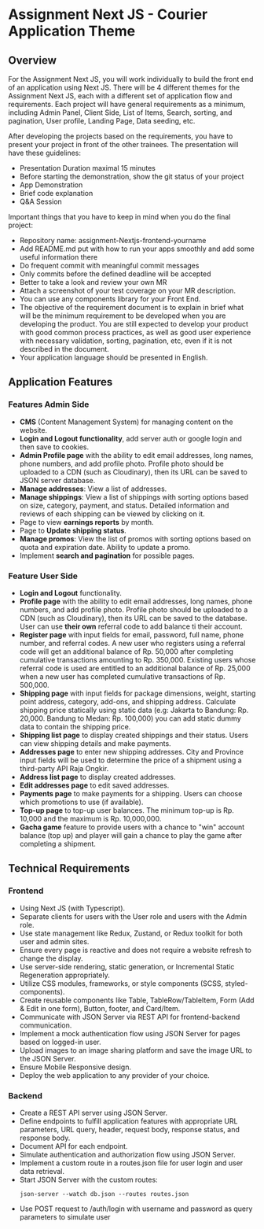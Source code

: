 # Assignment Next JS - Courier Application Theme

## Overview

For the Assignment Next JS, you will work individually to build the front end of an application using Next JS. There will be 4 different themes for the Assignment Next JS, each with a different set of application flow and requirements. Each project will have general requirements as a minimum, including Admin Panel, Client Side, List of Items, Search, sorting, and pagination, User profile, Landing Page, Data seeding, etc.

After developing the projects based on the requirements, you have to present your project in front of the other trainees. The presentation will have these guidelines:

- Presentation Duration maximal 15 minutes
- Before starting the demonstration, show the git status of your project
- App Demonstration
- Brief code explanation
- Q&A Session

Important things that you have to keep in mind when you do the final project:

- Repository name: assignment-Nextjs-frontend-yourname
- Add README.md put with how to run your apps smoothly and add some useful information there
- Do frequent commit with meaningful commit messages
- Only commits before the defined deadline will be accepted
- Better to take a look and review your own MR
- Attach a screenshot of your test coverage on your MR description.
- You can use any components library for your Front End.
- The objective of the requirement document is to explain in brief what will be the minimum requirement to be developed when you are developing the product. You are still expected to develop your product with good common process practices, as well as good user experience with necessary validation, sorting, pagination, etc, even if it is not described in the document.
- Your application language should be presented in English.

## Application Features

### Features Admin Side

- **CMS** (Content Management System) for managing content on the website.
- **Login and Logout functionality**, add server auth or google login and then save to cookies.
- **Admin Profile page** with the ability to edit email addresses, long names, phone numbers, and add profile photo. Profile photo should be uploaded to a CDN (such as Cloudinary), then its URL can be saved to JSON server database.
- **Manage addresses**: View a list of addresses.
- **Manage shippings**: View a list of shippings with sorting options based on size, category, payment, and status. Detailed information and reviews of each shipping can be viewed by clicking on it.
- Page to view **earnings reports** by month.
- Page to **Update shipping status**.
- **Manage promos**: View the list of promos with sorting options based on quota and expiration date. Ability to update a promo.
- Implement **search and pagination** for possible pages.

### Feature User Side

- **Login and Logout** functionality.
- **Profile page** with the ability to edit email addresses, long names, phone numbers, and add profile photo. Profile photo should be uploaded to a CDN (such as Cloudinary), then its URL can be saved to the database. User can use **their own** referral code to add balance ti their account.
- **Register page** with input fields for email, password, full name, phone number, and referral codes. A new user who registers using a referral code will get an additional balance of Rp. 50,000 after completing cumulative transactions amounting to Rp. 350,000. Existing users whose referral code is used are entitled to an additional balance of Rp. 25,000 when a new user has completed cumulative transactions of Rp. 500,000.
- **Shipping page** with input fields for package dimensions, weight, starting point address, category, add-ons, and shipping address. Calculate shipping price statically using static data (e.g: Jakarta to Bandung: Rp. 20,000. Bandung to Medan: Rp. 100,000) you can add static dummy data to contain the shipping price.
- **Shipping list page** to display created shippings and their status. Users can view shipping details and make payments.
- **Addresses page** to enter new shipping addresses. City and Province input fields will be used to determine the price of a shipment using a third-party API Raja Ongkir.
- **Address list page** to display created addresses.
- **Edit addresses page** to edit saved addresses.
- **Payments page** to make payments for a shipping. Users can choose which promotions to use (if available).
- **Top-up page** to top-up user balances. The minimum top-up is Rp. 10,000 and the maximum is Rp. 10,000,000.
- **Gacha game** feature to provide users with a chance to "win" account balance (top up) and player will gain a chance to play the game after completing a shipment.

## Technical Requirements

### Frontend

- Using Next JS (with Typescript).
- Separate clients for users with the User role and users with the Admin role.
- Use state management like Redux, Zustand, or Redux toolkit for both user and admin sites.
- Ensure every page is reactive and does not require a website refresh to change the display.
- Use server-side rendering, static generation, or Incremental Static Regeneration appropriately.
- Utilize CSS modules, frameworks, or style components (SCSS, styled-components).
- Create reusable components like Table, TableRow/TableItem, Form (Add & Edit in one form), Button, footer, and Card/Item.
- Communicate with JSON Server via REST API for frontend-backend communication.
- Implement a mock authentication flow using JSON Server for pages based on logged-in user.
- Upload images to an image sharing platform and save the image URL to the JSON Server.
- Ensure Mobile Responsive design.
- Deploy the web application to any provider of your choice.

### Backend

- Create a REST API server using JSON Server.
- Define endpoints to fulfill application features with appropriate URL parameters, URL query, header, request body, response status, and response body.
- Document API for each endpoint.
- Simulate authentication and authorization flow using JSON Server.
- Implement a custom route in a routes.json file for user login and user data retrieval.
- Start JSON Server with the custom routes:
  ```
  json-server --watch db.json --routes routes.json
  ```
- Use POST request to /auth/login with username and password as query parameters to simulate user
